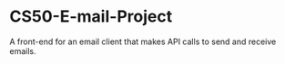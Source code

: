 # CS50-E-mail-Project
A front-end for an email client that makes API calls to send and receive emails.
